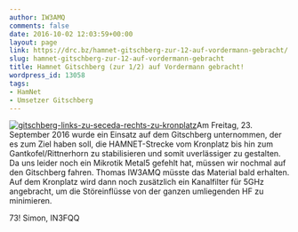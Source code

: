 ```yaml
---
author: IW3AMQ
comments: false
date: 2016-10-02 12:03:59+00:00
layout: page
link: https://drc.bz/hamnet-gitschberg-zur-12-auf-vordermann-gebracht/
slug: hamnet-gitschberg-zur-12-auf-vordermann-gebracht
title: Hamnet Gitschberg (zur 1/2) auf Vordermann gebracht!
wordpress_id: 13058
tags:
- HamNet
- Umsetzer Gitschberg
---
```


[![gitschberg-links-zu-seceda-rechts-zu-kronplatz](https://drc.bz/wp-content/uploads/2016/10/Gitschberg-links-zu-Seceda-rechts-zu-Kronplatz-225x300.jpg)](https://drc.bz/wp-content/uploads/2016/10/Gitschberg-links-zu-Seceda-rechts-zu-Kronplatz.jpg)Am Freitag, 23. September 2016 wurde ein Einsatz auf dem Gitschberg unternommen, der es zum Ziel haben soll, die HAMNET-Strecke vom Kronplatz bis hin zum Gantkofel/Rittnerhorn zu stabilisieren und somit uverlässiger zu gestalten. Da uns leider noch ein Mikrotik Metal5 gefehlt hat, müssen wir nochmal auf den Gitschberg fahren. Thomas IW3AMQ müsste das Material bald erhalten. Auf dem Kronplatz wird dann noch zusätzlich ein Kanalfilter für 5GHz angebracht, um die Störeinflüsse von der ganzen umliegenden HF zu minimieren.




73! Simon, IN3FQQ
